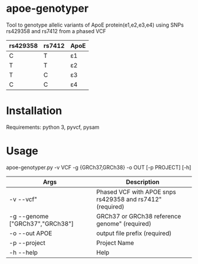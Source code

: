 # apoe-genotyper
Tool to genotype allelic variants of ApoE protein(e1,e2,e3,e4) using SNPs rs429358 and rs7412 from a phased VCF
      
rs429358|rs7412|ApoE
--------|------|-----
C       |T     |ε1
T       |T     |ε2
T       |C     |ε3
C       |C     |ε4

# Installation

Requirements: 
      python 3, 
      pyvcf,
      pysam 

# Usage

apoe-genotyper.py  -v VCF -g {GRCh37,GRCh38} -o OUT [-p PROJECT] [-h]

Args                              |Description
----------------------------------|---------------------------------------------------------
-v   --vcf"                       |Phased VCF with APOE snps rs429358 and rs7412" (required)
-g   --genome ["GRCh37","GRCh38"] |GRCh37 or GRCh38 reference genome" (required) 
-o   --out APOE                   |output file prefix (required)
-p   --project                    |Project Name 
-h  --help                        |Help

